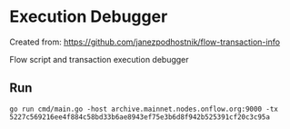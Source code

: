 # Execution Debugger

Created from: https://github.com/janezpodhostnik/flow-transaction-info

Flow script and transaction execution debugger

## Run
```
go run cmd/main.go -host archive.mainnet.nodes.onflow.org:9000 -tx 5227c569216ee4f884c58bd33b6ae8943ef75e3b6d8f942b525391cf20c3c95a
```
